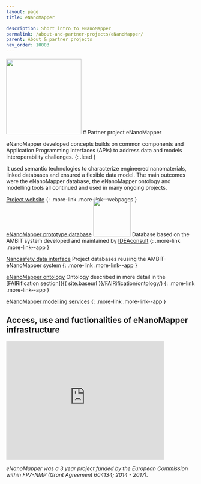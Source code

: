 ```yaml
---
layout: page
title: eNanoMapper

description: Short intro to eNanoMapper
permalink: /about-and-partner-projects/eNanoMapper/
parent: About & partner projects
nav_order: 10003
---
```

<img src="{{ site.baseurl }}/images/logos/eNanoMapper.png" width="200" class="image--right" />
#  Partner project eNanoMapper

eNanoMapper developed concepts builds on common components and Application Programming Interfaces (APIs) to address data and models interoperability challenges. 
{: .lead }

It used semantic technologies to characterize engineered nanomaterials, linked databases and ensured a flexible data model. The main outcomes were the eNanoMapper database, the eNanoMapper ontology and modelling tools all continued and used in many ongoing projects.

[Project website](http://www.enanomapper.net/)
{: .more-link .more-link--webpages }


[eNanoMapper prototype database](https://data.enanomapper.net/)
<img src="{{ site.baseurl }}/images/logos/idea.png" class="image--right" style="margin-top: -1.5rem" width="100"/>
Database based on the AMBIT system developed and maintained by [IDEAconsult](https://www.ideaconsult.net)
{: .more-link .more-link--app }

[Nanosafety data interface](https://search.data.enanomapper.net/)
Project databases reusing the AMBIT-eNanoMapper system
{: .more-link .more-link--app }

[eNanoMapper ontology](http://www.enanomapper.net/ontology)
Ontology described in more detail in the [FAIRification section]({{ site.baseurl }}/FAIRification/ontology/)
{: .more-link .more-link--app }

[eNanoMapper modelling services](http://www.enanomapper.net/modelling)
{: .more-link .more-link--app }

## Access, use and fuctionalities of eNanoMapper infrastructure
<iframe width="420" height="315" src="https://www.youtube.com/embed/gz3cP25mWh8" frameborder="0" allowfullscreen="allowfullscreen">&nbsp;</iframe>

_eNanoMapper was a 3 year project funded by the European Commission within FP7-NMP (Grant Agreement 604134; 2014 - 2017)._
